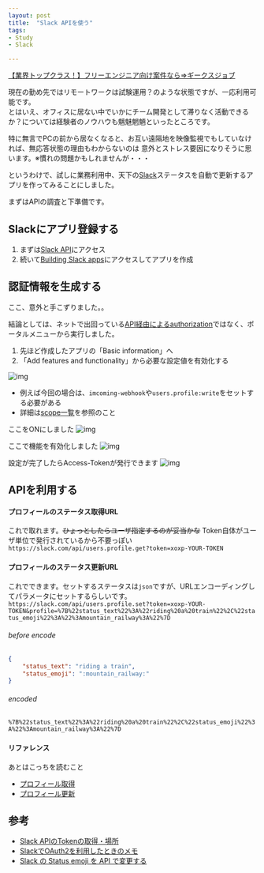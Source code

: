 ```yaml
---
layout: post
title:  "Slack APIを使う"
tags:
- Study
- Slack

---
```


<a href="https://px.a8.net/svt/ejp?a8mat=2TOVAX+4NATRM+2OGI+64C3M" target="_blank" rel="nofollow">【業界トップクラス！】フリーエンジニア向け案件なら⇒ギークスジョブ</a>
<img border="0" width="1" height="1" src="https://www13.a8.net/0.gif?a8mat=2TOVAX+4NATRM+2OGI+64C3M" alt="">

現在の勤め先ではリモートワークは試験運用？のような状態ですが、一応利用可能です。  
とはいえ、オフィスに居ない中でいかにチーム開発として滞りなく活動できるか？については経験者のノウハウも魑魅魍魎といったところです。  

特に無言でPCの前から居なくなると、お互い遠隔地を映像監視でもしていなければ、無応答状態の理由もわからないのは
意外とストレス要因になりそうに思います。※慣れの問題かもしれませんが・・・

というわけで、試しに業務利用中、天下の[Slack][Slack]ステータスを自動で更新するアプリを作ってみることにしました。

まずはAPIの調査と下準備です。

## Slackにアプリ登録する
1. まずは[Slack API][Slack_API]にアクセス
2. 続いて[Building Slack apps][Slack_API_apps]にアクセスしてアプリを作成

## 認証情報を生成する
ここ、意外と手こずりました。。

結論としては、ネットで出回っている[API経由によるauthorization](https://api.slack.com/docs/oauth)ではなく、ポータルメニューから実行しました。
1. 先ほど作成したアプリの「Basic information」へ
2. 「Add features and functionality」から必要な設定値を有効化する

![img](https://watarusuzuki.github.io/images/Add-features-and-functionality.png)

* 例えば今回の場合は、`imcoming-webhook`や`users.profile:write`をセットする必要がある
* 詳細は[scope一覧](https://api.slack.com/docs/oauth-scopes)を参照のこと

ここをONにしました
![img](https://watarusuzuki.github.io/images/Imcoming-Webhooks.png)  

ここで機能を有効化しました
![img](https://watarusuzuki.github.io/images/Permission-Scopes.png)  

設定が完了したらAccess-Tokenが発行できます  ![img](https://watarusuzuki.github.io/images/OAuth-and-Permissions.png)


## APIを利用する

#### プロフィールのステータス取得URL
これで取れます。~~ひょっとしたらユーザ指定するのが妥当かな~~
Token自体がユーザ単位で発行されているから不要っぽい  
`https://slack.com/api/users.profile.get?token=xoxp-YOUR-TOKEN`

#### プロフィールのステータス更新URL
これでできます。セットするステータスは`json`ですが、URLエンコーディングしてパラメータにセットするらしいです。    
`https://slack.com/api/users.profile.set?token=xoxp-YOUR-TOKEN&profile=%7B%22status_text%22%3A%22riding%20a%20train%22%2C%22status_emoji%22%3A%22%3Amountain_railway%3A%22%7D`

###### before encode
```json
{
    "status_text": "riding a train",
    "status_emoji": ":mountain_railway:"
}
```

###### encoded
`%7B%22status_text%22%3A%22riding%20a%20train%22%2C%22status_emoji%22%3A%22%3Amountain_railway%3A%22%7D`


#### リファレンス
あとはこっちを読むこと
* [プロフィール取得](https://api.slack.com/methods/users.profile.get)
* [プロフィール更新](https://api.slack.com/methods/users.profile.set)

## 参考
* [Slack APIのTokenの取得・場所](http://qiita.com/ykhirao/items/0d6b9f4a0cc626884dbb)
* [SlackでOAuth2を利用したときのメモ](http://qiita.com/subarunari/items/3e4c6060fcefd4c65257)
* [Slack の Status emoji を API で変更する](http://qiita.com/tanjo/items/63fef4b66c020a067449)

[Slack]: https://slack.com
[Slack_API]: https://api.slack.com/
[Slack_API_apps]: https://api.slack.com/slack-apps
